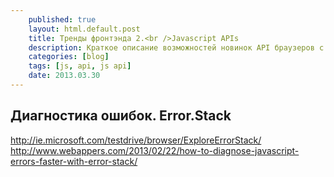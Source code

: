```yaml
---
    published: true
    layout: html.default.post
    title: Тренды фронтэнда 2.<br />Javascript APIs
    description: Краткое описание возможностей новинок API браузеров с примерами. Часть 2.
    categories: [blog]
    tags: [js, api, js api]
    date: 2013.03.30
---
```

## Диагностика ошибок. Error.Stack
http://ie.microsoft.com/testdrive/browser/ExploreErrorStack/
http://www.webappers.com/2013/02/22/how-to-diagnose-javascript-errors-faster-with-error-stack/